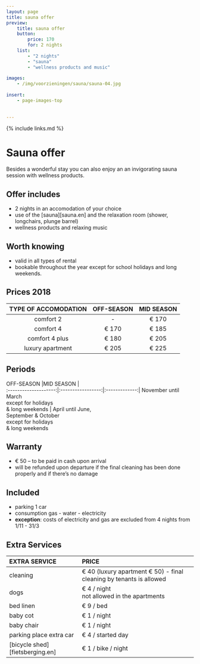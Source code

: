 ```yaml
---
layout: page
title: sauna offer
preview: 
    title: sauna offer
    button:
        price: 170
        for: 2 nights
    list:
        - "2 nights"
        - "sauna"
        - "wellness products and music"
        
images:
    - /img/voorzieningen/sauna/sauna-04.jpg
    
insert:
    - page-images-top
    
    
---
```


{% include links.md %}


# Sauna offer

Besides a wonderful stay you can also enjoy an an invigorating sauna session with wellness products. 

## Offer includes

- 2 nights in an accomodation of your choice
- use of the [sauna][sauna.en] and the relaxation room (shower, longchairs, plunge barrel)
- wellness products and relaxing music


## Worth knowing

- valid in all types of rental
- bookable throughout the year except for school holidays and long weekends.

## Prices 2018

TYPE OF ACCOMODATION        | OFF-SEASON | MID SEASON  |
:------------------:|:-----------:|:-------------:             
comfort 2           |-            |€ 170               
comfort 4           |€ 170        |€ 185         
comfort 4 plus      |€ 180        |€ 205  
luxury apartment    |€ 205        |€ 225         
        


## Periods

OFF-SEASON           |MID SEASON      |   
:--------------------:|:-----------------:|:-------------:|
November until March<br> except for holidays<br>& long weekends | April until June,<br>September & October <br>except for holidays <br>& long weekends

## Warranty

- € 50 – to be paid in cash upon arrival
- will be refunded upon departure if the final cleaning has been done properly and if there’s no damage 

## Included

- parking 1 car
- consumption gas - water - electricity
- **exception**: costs of electricity and gas are excluded from 4 nights from 1/11 - 31/3

## Extra Services

EXTRA SERVICE               | PRICE
:-------------------|:-----------|
cleaning          | € 40 (luxury apartment € 50) - final cleaning by tenants is allowed
dogs               | € 4 / night<br> not allowed in the apartments
bed linen        | € 9 / bed
baby cot          | € 1 / night
baby chair         | € 1 / night
parking place extra car  | € 4 / started day
[bicycle shed][fietsberging.en]| € 1 / bike / night

